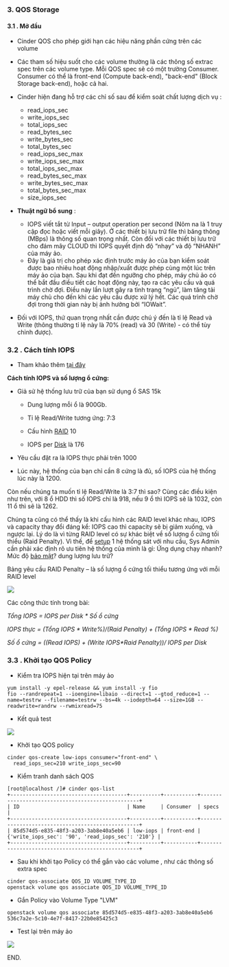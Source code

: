 

### 3. QOS Storage


#### 3.1 . Mở đầu
- Cinder QOS cho phép giới hạn các hiệu năng phần cứng trên các volume 
- Các tham số hiệu suốt cho các volume thường là các thông số extrac spec trên các volume type. Mỗi QOS spec sẽ có một trường Consumer. Consumer có thể là front-end (Compute back-end), "back-end" (Block Storage back-end), hoặc cả hai. 
- Cinder hiện đang hỗ trợ các chỉ số sau để kiểm soát chất lượng dịch vụ  :
	-    read_iops_sec
	-   write_iops_sec
	-   total_iops_sec
	-   read_bytes_sec
	-   write_bytes_sec
	-   total_bytes_sec
	-   read_iops_sec_max
	-   write_iops_sec_max
	-   total_iops_sec_max
	-   read_bytes_sec_max
	-   write_bytes_sec_max
	-   total_bytes_sec_max
	-   size_iops_sec

- **Thuật ngữ bổ sung** : 
	- IOPS viết tắt từ Input – output operation per second (Nôm na là 1 truy cập đọc hoặc viết mỗi giây). Ở các thiết bị lưu trữ file thì băng thông (MBps) là thông số quan trọng nhất. Còn đối với các thiết bị lưu trữ cho đám mây CLOUD thì IOPS quyết định độ “nhạy” và độ “NHANH” của máy ảo.
	- Đây là giá trị cho phép xác định trước máy ảo của bạn kiểm soát được bao nhiêu hoạt động nhập/xuất được phép cùng một lúc trên máy ảo của bạn. Sau khi đạt đến ngưỡng cho phép, máy chủ ảo có thể bắt đầu điều tiết các hoạt động này, tạo ra các yêu cầu và quá trình chờ đợi. Điều này lần lượt gây ra tình trạng “ngủ”, làm tăng tải máy chủ cho đến khi các yêu cầu được xử lý hết. Các quá trình chờ đợi trong thời gian này bị ảnh hưởng bởi “IOWait”.
- Đối với IOPS, thứ quan trọng nhất cần được chú ý đến là tỉ lệ Read và Write (thông thường tỉ lệ này là 70% (read) và 30 (Write) - có thể tùy chỉnh được).


### 3.2 . Cách tính IOPS

- Tham khảo thêm [tại đây](https://www.gocit.vn/bai-viet/tim-hieu-ve-cac-thong-so-iops-latency-va-throughput/)

**Cách tính IOPS và số lượng ổ cứng:**

-  Giả sử hệ thống lưu trữ của bạn sử dụng ổ SAS 15k

	-	Dung lượng mỗi ổ là 900Gb.

	-	Tỉ lệ Read/Write tương ứng: 7:3

	-	Cấu hình  [RAID](https://www.gocit.vn/bai-viet/tag/raid/ "Posts tagged with RAID")  10

	-	IOPS per  [Disk](https://www.gocit.vn/bai-viet/tag/disk/ "Posts tagged with Disk")  là 176

-	Yêu cầu đặt ra là IOPS thực phải trên 1000

-	Lúc này, hệ thống của bạn chỉ cần 8 cứng là đủ, số IOPS của hệ thống lúc này là 1200.


Còn nếu chúng ta muốn tỉ lệ Read/Write là 3:7 thì sao? Cùng các điều kiện như trên, với 8 ổ HDD thì số IOPS chỉ là 918, nếu 9 ổ thì IOPS sẽ là 1032, còn 11 ổ thì sẽ là 1262.

Chúng ta cũng có thể thấy là khi cấu hình các RAID level khác nhau, IOPS và capacity thay đổi đáng kể: IOPS cao thì capacity sẽ bị giảm xuống, và ngược lại. Lý do là vì từng RAID level có sự khác biệt về số lượng ổ cứng tối thiểu (Raid Penalty). Vì thế, để  [setup](https://www.gocit.vn/bai-viet/tag/setup/ "Posts tagged with Setup")  1 hệ thống sát với nhu cầu, Sys Admin cần phải xác định rõ ưu tiên hệ thống của mình là gì: Ứng dụng chạy nhanh? Mức độ  [bảo mật](https://www.gocit.vn/bai-viet/tag/bao-mat/ "Posts tagged with Bảo Mật")? dung lượng lưu trữ?

Bảng yêu cầu RAID Penalty – là số lượng ổ cứng tối thiểu tương ứng với mỗi RAID level

![](https://www.gocit.vn/wp-content/uploads/2017/10/p1.png)

Các công thức tính trong bài:

_Tổng IOPS = IOPS per Disk * Số ổ cứng_

_IOPS thực = (Tổng IOPS * Write%)/(Raid Penalty) + (Tổng IOPS * Read %)_

_Số ổ cứng = ((Read IOPS) + (Write IOPS*Raid Penalty))/ IOPS per Disk_


### 3.3 . Khởi tạo QOS Policy

-  Kiểm tra IOPS hiện tại trên máy ảo
```
yum install -y epel-release && yum install -y fio
fio --randrepeat=1 --ioengine=libaio --direct=1 --gtod_reduce=1 --name=testrw --filename=testrw --bs=4k --iodepth=64 --size=1GB --readwrite=randrw --rwmixread=75
```
- Kết quả test

![](https://i.imgur.com/bPNfYW4.png)


- Khởi tạo QOS policy

```
cinder qos-create low-iops consumer="front-end" \
  read_iops_sec=210 write_iops_sec=90

```

- Kiểm tranh danh sách QOS
```
[root@localhost /]# cinder qos-list
+--------------------------------------+----------+-----------+--------------------------------------------------+
| ID                                   | Name     | Consumer  | specs                                            |
+--------------------------------------+----------+-----------+--------------------------------------------------+
| 85d574d5-e835-48f3-a203-3ab8e40a5eb6 | low-iops | front-end | {'write_iops_sec': '90', 'read_iops_sec': '210'} |
+--------------------------------------+----------+-----------+--------------------------------------------------+

```

- Sau khi khởi tạo Policy có thể gắn vào các volume , như các thông số extra spec
```
cinder qos-associate QOS_ID VOLUME_TYPE_ID
openstack volume qos associate QOS_ID VOLUME_TYPE_ID
``` 

- Gắn Policy vào Volume Type "LVM"
```
openstack volume qos associate 85d574d5-e835-48f3-a203-3ab8e40a5eb6 536c7a2e-5c10-4e7f-8417-22b0e85425c3

```

- Test lại trên máy ảo

![](https://i.imgur.com/DBGqWcv.png)

END. 
